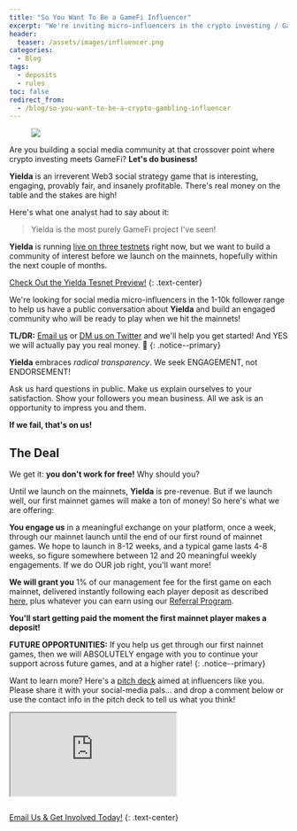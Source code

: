 ```yaml
---
title: "So You Want To Be a GameFi Influencer"
excerpt: "We're inviting micro-influencers in the crypto investing / GameFi crossover space to help us build our user community!"
header:
  teaser: /assets/images/influencer.png
categories:
  - Blog
tags:
  - deposits
  - rules
toc: false
redirect_from:
  - /blog/so-you-want-to-be-a-crypto-gambling-influencer
---
```


<figure class="align-left" style="margin-top: 10px; margin-bottom: 10px; width: 150px;">
    <img src="{{ site.url }}{{ site.baseurl }}/assets/images/influencer.png">
</figure>

Are you building a social media community at that crossover point where crypto investing meets GameFi? **Let's do business!** 

**Yielda** is an irreverent Web3 social strategy game that is interesting, engaging, provably fair, and insanely profitable. There's real money on the table and the stakes are high! 

Here's what one analyst had to say about it:

> Yielda is the most purely GameFi project I've seen!

**Yielda** is running [live on three testnets](https://preview.yielda.io) right now, but we want to build a community of interest before we launch on the mainnets, hopefully within the next couple of months.

<a class="btn btn--primary btn--large" href="https://preview.yielda.io" target="blank">Check Out the Yielda Tesnet Preview!</a>
{:  .text-center}

We're looking for social media micro-influencers in the 1-10k follower range to help us have a public conversation about **Yielda** and build an engaged community who will be ready to play when we hit the mainnets!

**TL/DR:** [Email us](mailto:hello@yielda.io) or [DM us on Twitter](https://twitter.com/messages/compose?recipient_id=1503576698360676358&text=I%27m%20an%20influencer%20and%20I%20want%20to%20help%20grow%20your%20user%20community%21) and we'll help you get started!  And YES we will actually pay you real money. 🤣
{: .notice--primary}

**Yielda** embraces *radical transparency*. We seek ENGAGEMENT, not ENDORSEMENT!

Ask us hard questions in public. Make us explain ourselves to your satisfaction. Show your followers you mean business. All we ask is an opportunity to impress you and them. 

**If we fail, that's on us!**

## The Deal

We get it: **you don't work for free!** Why should you?

Until we launch on the mainnets, **Yielda** is pre-revenue. But if we launch well, our first mainnet games will make a ton of money! So here's what we are offering:

**You engage us** in a meaningful exchange on your platform, once a week, through our mainnet launch until the end of our first round of mainnet games. We hope to launch in 8-12 weeks, and a typical game lasts 4-8 weeks, so figure somewhere between 12 and 20 meaningful weekly engagements. If we do OUR job right, you'll want more!

**We will grant you** 1% of our management fee for the first game on each mainnet, delivered instantly following each player deposit as described [here](/blog/making-money/#operating-the-game), plus whatever you can earn using our [Referral Program](/blog/referrals). 

**You'll start getting paid the moment the first mainnet player makes a deposit!**

**FUTURE OPPORTUNITIES:** If you help us get through our first nainnet games, then we will ABSOLUTELY engage with you to continue your support across future games, and at a higher rate!
{: .notice--primary}

Want to learn more? Here's a [pitch deck](https://pitch.com/embed/8e497f9e-af26-45d3-ab07-4c25a380f2a7) aimed at influencers like you. Please share it with your social-media pals... and drop a comment below or use the contact info in the pitch deck to tell us what you think!

<div class="responsive pitch" style="margin-bottom: 2em;">
  <iframe src="https://pitch.com/embed/8e497f9e-af26-45d3-ab07-4c25a380f2a7" allow="fullscreen" allowfullscreen=""></iframe>
</div>

<a class="btn btn--primary btn--large" href="mailto:hello@yielda.io?subject=Influencer%20Inquiry&body=I'm%20a%20social%20influencer%20and%20I'd%20like%20to%20help%20grow%20the%20Yielda%20user%20community!%20Here's%20how%20to%20contact%20me..." target="blank">Email Us & Get Involved Today!</a>
{:  .text-center}


